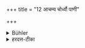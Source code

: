 +++
title = "12 आचम्य चोर्ध्वौ पाणी"

+++

<details><summary>Bühler</summary>

12. After he (has eaten and) sipped water, he shall raise his hands, until the water has run off (and they have become dry).
</details>

<details><summary>हरदत्त-टीका</summary>

## सूत्रम्
आचम्य चोर्ध्वौ पाणी धारयेदाप्रोदकीभावात् ॥ ८॥  
### टिप्पनी
भुक्त्वाऽऽचम्य पाणी ऊर्ध्वौ धारयेत् यावत् प्रगतोदकौ शुष्कोदकौ भवतः ॥ ८॥
</details>
